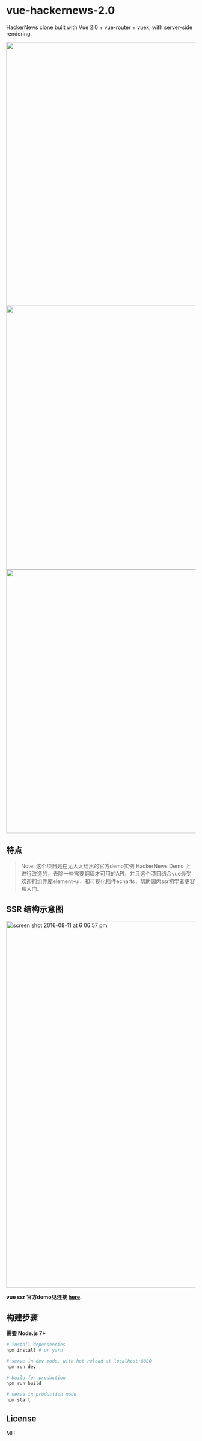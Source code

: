 # vue-hackernews-2.0

HackerNews clone built with Vue 2.0 + vue-router + vuex, with server-side rendering.

<p align="center">
   <img src="https://github.com/fengshi123/vue-ssr/blob/master/public/demo1.png" width="700px">
   <img src="https://github.com/fengshi123/vue-ssr/blob/master/public/demo2.png" width="700px">
   <img src="https://github.com/fengshi123/vue-ssr/blob/master/public/demo3.png" width="700px">
</p>

## 特点

> Note: 这个项目是在尤大大给出的官方demo实例 HackerNews Demo 上进行改造的，去除一些需要翻墙才可用的API，并且这个项目结合vue最受欢迎的组件库element-ui，和可视化插件echarts，帮助国内ssr初学者更容易入门。

## SSR 结构示意图

<img width="973" alt="screen shot 2016-08-11 at 6 06 57 pm" src="https://cloud.githubusercontent.com/assets/499550/17607895/786a415a-5fee-11e6-9c11-45a2cfdf085c.png">

**vue ssr 官方demo见连接 [here](https://ssr.vuejs.org).**

## 构建步骤

**需要 Node.js 7+**

``` bash
# install dependencies
npm install # or yarn

# serve in dev mode, with hot reload at localhost:8080
npm run dev

# build for production
npm run build

# serve in production mode
npm start
```

## License

MIT
